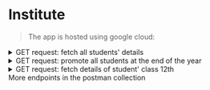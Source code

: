 # Institute

<blockquote>The app is hosted using google cloud:</blockquote>

<details>
    <summary>GET request: fetch all students' details</summary>
    https://institute-386016.ue.r.appspot.com/strength/school
</details>

<details>
    <summary>GET request: promote all students at the end of the year</summary>
    https://institute-386016.ue.r.appspot.com/strength/class/12
</details>

<details>
    <summary>GET request: fetch details of student' class 12th</summary>
    https://institute-386016.ue.r.appspot.com/promote
    <br>This process automatically at the end of the year too, without the call
</details>
More endpoints in the postman collection